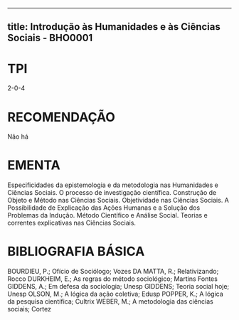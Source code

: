 
---
title: Introdução às Humanidades e às Ciências Sociais - BHO0001 
---

# TPI

2-0-4

# RECOMENDAÇÃO

Não há

# EMENTA

Especificidades da epistemologia e da metodologia nas Humanidades e Ciências Sociais. O processo de investigação científica. Construção de Objeto e Método nas Ciências Sociais. Objetividade nas Ciências Sociais. A Possibilidade de Explicação das Ações Humanas e a Solução dos Problemas da Indução. Método Científico e Análise Social. Teorias e correntes explicativas nas Ciências Sociais.

# BIBLIOGRAFIA BÁSICA

BOURDIEU, P.; Ofício de Sociólogo; Vozes DA MATTA, R.; Relativizando; Rocco
DURKHEIM, E.; As regras do método sociológico; Martins Fontes 
GIDDENS, A.; Em defesa da sociologia; Unesp
GIDDENS; Teoria social hoje; Unesp
OLSON, M.; A lógica da ação coletiva; Edusp POPPER, K.; A lógica da pesquisa científica; Cultrix
WEBER, M.; A metodologia das ciências sociais; Cortez
        